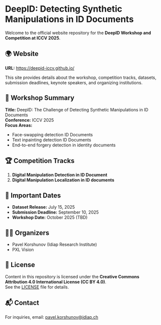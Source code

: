 # DeepID: Detecting Synthetic Manipulations in ID Documents

Welcome to the official website repository for the **DeepID Workshop and Competition at ICCV 2025**.

## 🌍 Website

**URL:** https://deepid-iccv.github.io/

This site provides details about the workshop, competition tracks, datasets, submission deadlines, keynote speakers, and organizing institutions.

## 📌 Workshop Summary

**Title:** DeepID: The Challenge of Detecting Synthetic Manipulations in ID Documents  
**Conference:** ICCV 2025  
**Focus Areas:**  
- Face-swapping detection  ID Documents  
- Text inpainting detection  ID Documents  
- End-to-end forgery detection in identity documents  

## 🏆 Competition Tracks
1. **Digital Manipulation Detection in ID Document**
2. **Digital Manipulation Localization in ID documents**

## 📅 Important Dates
- **Dataset Release:** July 15, 2025  
- **Submission Deadline:** September 10, 2025  
- **Workshop Date:** October 2025 (TBD)

## 🧑‍💼 Organizers
- Pavel Korshunov (Idiap Research Institute)
- PXL Vision

## 🔑 License

Content in this repository is licensed under the **Creative Commons Attribution 4.0 International License (CC BY 4.0)**.  
See the [LICENSE](LICENSE) file for details.

## 📬 Contact

For inquiries, email: [pavel.korshunov@idiap.ch](mailto:pavel.korshunov@idiap.ch)
